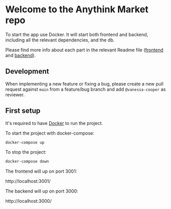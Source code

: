 # Welcome to the Anythink Market repo

To start the app use Docker. It will start both frontend and backend, including all the relevant dependencies, and the db.

Please find more info about each part in the relevant Readme file ([frontend](frontend/readme.md) and [backend](backend/README.md)).

## Development

When implementing a new feature or fixing a bug, please create a new pull request against `main` from a feature/bug branch and add `@vanessa-cooper` as reviewer.

## First setup

It's required to have [Docker](https://docs.docker.com/get-docker/) to run the project.

To start the project with docker-compose:

```sh
docker-compose up
```

To stop the project:

```sh
docker-compose down
```

The frontend will up on port 3001: 

http://localhost:3001/

The backend will up on port 3000:

http://localhost:3000/
